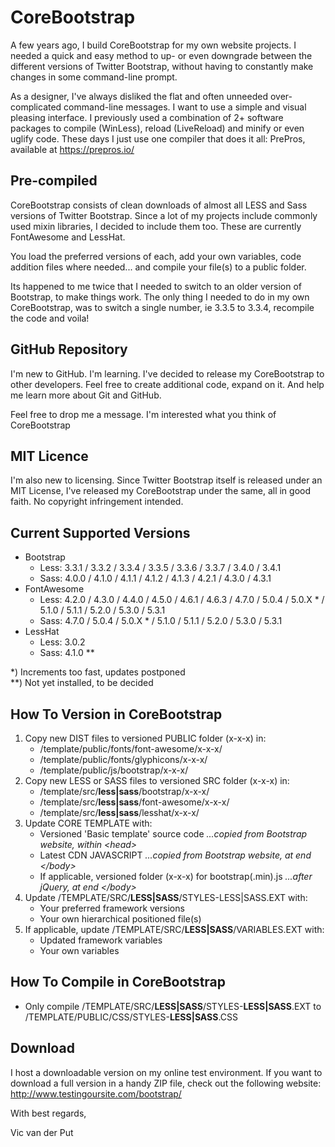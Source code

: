 # CoreBootstrap

A few years ago, I build CoreBootstrap for my own website projects. I needed a quick and easy method to up- or even downgrade between the different versions of Twitter Bootstrap, without having to constantly make changes in some command-line prompt.

As a designer, I've always disliked the flat and often unneeded over-complicated command-line messages. I want to use a simple and visual pleasing interface. I previously used a combination of 2+ software packages to compile (WinLess), reload (LiveReload) and minify or even uglify code. These days I just use one compiler that does it all: PrePros, available at https://prepros.io/

## Pre-compiled
CoreBootstrap consists of clean downloads of almost all LESS and Sass versions of Twitter Bootstrap. Since a lot of my projects include commonly used mixin libraries, I decided to include them too. These are currently FontAwesome and LessHat.

You load the preferred versions of each, add your own variables, code addition files where needed... and compile your file(s) to a public folder.

Its happened to me twice that I needed to switch to an older version of Bootstrap, to make things work. The only thing I needed to do in my own CoreBootstrap, was to switch a single number, ie 3.3.5 to 3.3.4, recompile the code and voila!

## GitHub Repository
I'm new to GitHub. I'm learning. I've decided to release my CoreBootstrap to other developers. Feel free to create additional code, expand on it. And help me learn more about Git and GitHub.

Feel free to drop me a message. I'm interested what you think of CoreBootstrap

## MIT Licence
I'm also new to licensing. Since Twitter Bootstrap itself is released under an MIT License, I've released my CoreBootstrap under the same, all in good faith. No copyright infringement intended.

## Current Supported Versions
- Bootstrap
  - Less: 3.3.1 / 3.3.2 / 3.3.4 / 3.3.5 / 3.3.6 / 3.3.7 / 3.4.0 / 3.4.1
  - Sass: 4.0.0 / 4.1.0 / 4.1.1 / 4.1.2 / 4.1.3 / 4.2.1 / 4.3.0 / 4.3.1
- FontAwesome
  - Less: 4.2.0 / 4.3.0 / 4.4.0 / 4.5.0 / 4.6.1 / 4.6.3 / 4.7.0 / 5.0.4 / 5.0.X * / 5.1.0 / 5.1.1 / 5.2.0 / 5.3.0 / 5.3.1
  - Sass: 4.7.0 / 5.0.4 / 5.0.X * / 5.1.0 / 5.1.1 / 5.2.0 / 5.3.0 / 5.3.1
- LessHat
  - Less: 3.0.2
  - Sass: 4.1.0 **

\*)  Increments too fast, updates postponed<br>
\*\*) Not yet installed, to be decided

## How To Version in CoreBootstrap
1. Copy new DIST files to versioned PUBLIC folder (x-x-x) in:
   * /template/public/fonts/font-awesome/x-x-x/
   * /template/public/fonts/glyphicons/x-x-x/
   * /template/public/js/bootstrap/x-x-x/
2. Copy new LESS or SASS files to versioned SRC folder (x-x-x) in:
   * /template/src/**less|sass**/bootstrap/x-x-x/
   * /template/src/**less|sass**/font-awesome/x-x-x/
   * /template/src/**less|sass**/lesshat/x-x-x/
3. Update CORE TEMPLATE with:
   * Versioned 'Basic template' source code *...copied from Bootstrap website, within \<head\>*
   * Latest CDN JAVASCRIPT *...copied from Bootstrap website, at end \</body\>*
   * If applicable, versioned folder (x-x-x) for bootstrap(.min).js *...after jQuery, at end \</body\>*
4. Update /TEMPLATE/SRC/**LESS|SASS**/STYLES-LESS|SASS.EXT with:
   * Your preferred framework versions
   * Your own hierarchical positioned file(s)
5. If applicable, update /TEMPLATE/SRC/**LESS|SASS**/VARIABLES.EXT with:
   * Updated framework variables
   * Your own variables

## How To Compile in CoreBootstrap
- Only compile /TEMPLATE/SRC/**LESS|SASS**/STYLES-**LESS|SASS**.EXT to /TEMPLATE/PUBLIC/CSS/STYLES-**LESS|SASS**.CSS

## Download
I host a downloadable version on my online test environment. If you want to download a full version in a handy ZIP file, check out the following website: http://www.testingoursite.com/bootstrap/ 

With best regards,

Vic van der Put

